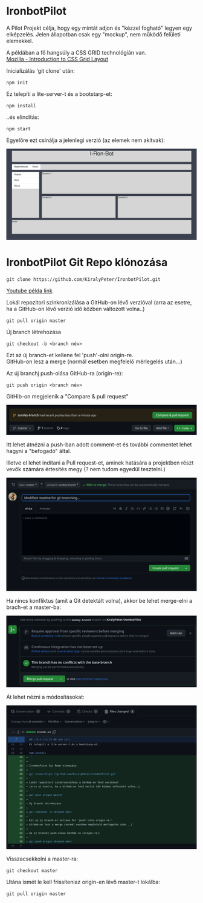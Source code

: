 # IronbotPilot

A Pilot Projekt célja, hogy egy mintát adjon és "kézzel fogható" legyen egy elképzelés. Jelen állapotban csak egy "mockup", nem működő felületi elemekkel.

A példában a fő hangsúly a CSS GRID technológián van.\
[Mozilla - Introduction to CSS Grid Layout](https://mozilladevelopers.github.io/playground/css-grid/)

Inicializálás 'git clone' után:
```
npm init
```

Ez telepíti a lite-server-t és a bootstarp-et:
```
npm install 
```
..és elindítás:
```
npm start
```

Egyelőre ezt csinálja a jelenlegi verzió (az elemek nem akítvak):

![Alt text](image-4.png)

# IronbotPilot Git Repo klónozása
```
git clone https://github.com/KiralyPeter/IronbotPilot.git
```

[Youtube példa link](https://youtu.be/MnUd31TvBoU)

Lokál repozitori szinkronizálása a GitHub-on lévő verzióval 
(arra az esetre, ha a GitHub-on lévő verzió idő közben változott volna..)
```
git pull origin master
```
Új branch létrehozása
```
git checkout -b <branch név>
```
Ezt az új branch-et kellene fel 'push'-olni origin-re.\
GitHub-on lesz a merge (normál esetben megfelelő mérlegelés után...)

Az új branchj push-olása GitHub-ra (origin-re):
```
git push origin <branch név>
```

GitHib-on megjelenik a "Compare & pull request"

![Alt text](image.png)

Itt lehet átnézni a push-ban adott comment-et és további commentet lehet hagyni a "befogadó" által.

Illetve el lehet indítani a Pull request-et, aminek hatására a projektben részt vevők számára értesítés megy (? nem tudom egyedül tesztelni.)

![Alt text](image-1.png)

Ha nincs konfliktus (amit a Git detektált volna), akkor be lehet merge-elni a brach-et a master-ba:

![Alt text](image-2.png)

Át lehet nézni a módosításokat:

![Alt text](image-3.png)

Visszacsekkolni a master-ra:
```
git checkout master
```
Utána ismét le kell frissíteniaz origin-en lévő master-t lokálba:
```
git pull origin master
```